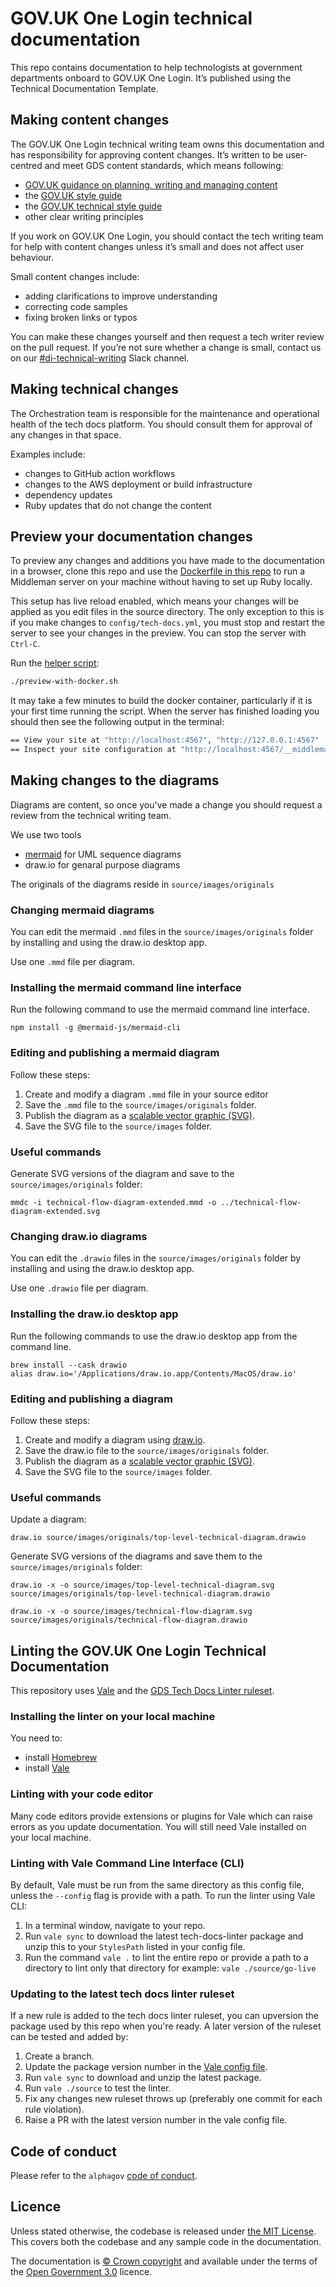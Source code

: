 # GOV.UK One Login technical documentation

This repo contains documentation to help technologists at government departments onboard to GOV.UK One Login. It’s published using the Technical Documentation Template.

## Making content changes
The GOV.UK One Login technical writing team owns this documentation and has responsibility for approving content changes. It’s written to be user-centred and meet GDS content standards, which means following:

* [GOV.UK guidance on planning, writing and managing content](https://www.gov.uk/guidance/content-design/writing-for-gov-uk)
* the [GOV.UK style guide](https://www.gov.uk/guidance/style-guide/a-to-z-of-gov-uk-style)
* the [GOV.UK technical style guide](https://www.gov.uk/guidance/style-guide/technical-content-a-to-z)
* other clear writing principles

If you work on GOV.UK One Login, you should contact the tech writing team for help with content changes unless it’s small and does not affect user behaviour.

Small content changes include:
* adding clarifications to improve understanding
* correcting code samples
* fixing broken links or typos

You can make these changes yourself and then request a tech writer review on the pull request. If you’re not sure whether a change is small, contact us on our [#di-technical-writing](https://gds.slack.com/archives/C02DHELL5HA) Slack channel.

## Making technical changes

The Orchestration team is responsible for the maintenance and operational health of the tech docs platform. You should consult them for approval of any changes in that space.

Examples include:
* changes to GitHub action workflows
* changes to the AWS deployment or build infrastructure
* dependency updates
* Ruby updates that do not change the content

## Preview your documentation changes

To preview any changes and additions you have made to the documentation in a browser, clone this repo and use the [Dockerfile in this repo](Dockerfile) to run a Middleman server on your machine without having to set up Ruby locally.

This setup has live reload enabled, which means your changes will be applied as you edit files in the source directory. The only exception to this is if you make changes to `config/tech-docs.yml`, you must stop and restart the server to see your changes in the preview. You can stop the server with `Ctrl-C`.

Run the [helper script](preview-with-docker.sh):

```bash
./preview-with-docker.sh
```

It may take a few minutes to build the docker container, particularly if it is your first time running the script. When the server has finished loading you should then see the following output in the terminal:

```bash
== View your site at "http://localhost:4567", "http://127.0.0.1:4567"
== Inspect your site configuration at "http://localhost:4567/__middleman", "http://127.0.0.1:4567/__middleman"/usr/local/bundle/gems/tilt-2.0.11/lib/tilt/redcarpet.
```

## Making changes to the diagrams 

Diagrams are content, so once you've made a change you should request a review from the technical writing team.

We use two tools
- [mermaid](`source/images/originals`) for UML sequence diagrams
- draw.io for genaral purpose diagrams

The originals of the diagrams reside in `source/images/originals`


### Changing mermaid diagrams

You can edit the mermaid `.mmd` files in the `source/images/originals` folder by installing and using the draw.io desktop app.

Use one `.mmd` file per diagram.

### Installing the mermaid command line interface

Run the following command to use the mermaid command line interface.

```
npm install -g @mermaid-js/mermaid-cli
```

### Editing and publishing a mermaid diagram
Follow these steps:
1. Create and modify a diagram `.mmd` file in your source editor
2. Save the `.mmd`  file to the `source/images/originals` folder.
3. Publish the diagram as a [scalable vector graphic (SVG)](https://www.w3.org/Graphics/SVG/).
4. Save the SVG file to the `source/images` folder.

### Useful commands

Generate SVG versions of the diagram and save to the `source/images/originals` folder:
```
mmdc -i technical-flow-diagram-extended.mmd -o ../technical-flow-diagram-extended.svg
```


### Changing draw.io diagrams

You can edit the `.drawio` files in the `source/images/originals` folder by installing and using the draw.io desktop app.

Use one `.drawio` file per diagram.

### Installing the draw.io desktop app
Run the following commands to use the draw.io desktop app from the command line.

```
brew install --cask drawio
alias draw.io='/Applications/draw.io.app/Contents/MacOS/draw.io'
```

### Editing and publishing a diagram
Follow these steps:
1. Create and modify a diagram using [draw.io](https://about.draw.io/).
2. Save the draw.io file to the `source/images/originals` folder.
3. Publish the diagram as a [scalable vector graphic (SVG)](https://www.w3.org/Graphics/SVG/).
4. Save the SVG file to the `source/images` folder.

### Useful commands
Update a diagram:
```
draw.io source/images/originals/top-level-technical-diagram.drawio
```
Generate SVG versions of the diagrams and save them to the `source/images/originals` folder:
```
draw.io -x -o source/images/top-level-technical-diagram.svg source/images/originals/top-level-technical-diagram.drawio

draw.io -x -o source/images/technical-flow-diagram.svg source/images/originals/technical-flow-diagram.drawio
```

## Linting the GOV.UK One Login Technical Documentation

This repository uses [Vale](https://vale.sh/) and the [GDS Tech Docs Linter ruleset](https://github.com/alphagov/tech-docs-linter).

### Installing the linter on your local machine

You need to:

* install [Homebrew](https://brew.sh/)
* install [Vale](https://vale.sh/docs/vale-cli/installation/)

### Linting with your code editor

Many code editors provide extensions or plugins for Vale which can raise errors as you update documentation. You will still need Vale installed on your local machine.

### Linting with Vale Command Line Interface (CLI)

By default, Vale must be run from the same directory as this config file, unless the `--config` flag is provide with a path.
To run the linter using Vale CLI:

1. In a terminal window, navigate to your repo.
1. Run `vale sync` to download the latest tech-docs-linter package and unzip this to your `StylesPath` listed in your config file.
1. Run the command `vale .` to lint the entire repo or provide a path to a directory to lint only that directory for example: `vale ./source/go-live`

### Updating to the latest tech docs linter ruleset

If a new rule is added to the tech docs linter ruleset, you can upversion the package used by this repo when you're ready.
A later version of the ruleset can be tested and added by:

1. Create a branch.
1. Update the package version number in the [Vale config file](.vale.ini).
1. Run `vale sync` to download and unzip the latest package.
1. Run `vale ./source` to test the linter.
1. Fix any changes new ruleset throws up (preferably one commit for each rule violation).
1. Raise a PR with the latest version number in the vale config file.

## Code of conduct

Please refer to the `alphagov` [code of conduct](https://github.com/alphagov/code-of-conduct).

## Licence

Unless stated otherwise, the codebase is released under [the MIT License][mit].
This covers both the codebase and any sample code in the documentation.

The documentation is [© Crown copyright][copyright] and available under the terms of the [Open Government 3.0][ogl] licence.

[mit]: LICENCE.md
[copyright]: http://www.nationalarchives.gov.uk/information-management/re-using-public-sector-information/uk-government-licensing-framework/crown-copyright/
[ogl]: http://www.nationalarchives.gov.uk/doc/open-government-licence/version/3/